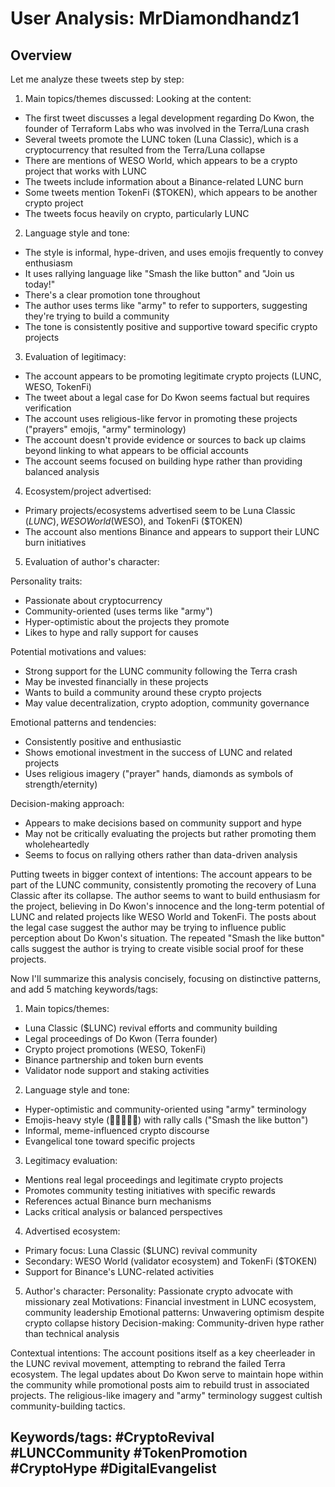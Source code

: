 # User Analysis: MrDiamondhandz1

## Overview

<think>
Let me analyze these tweets step by step:

1. Main topics/themes discussed:
Looking at the content:

- The first tweet discusses a legal development regarding Do Kwon, the founder of Terraform Labs who was involved in the Terra/Luna crash
- Several tweets promote the LUNC token (Luna Classic), which is a cryptocurrency that resulted from the Terra/Luna collapse
- There are mentions of WESO World, which appears to be a crypto project that works with LUNC
- The tweets include information about a Binance-related LUNC burn
- Some tweets mention TokenFi ($TOKEN), which appears to be another crypto project
- The tweets focus heavily on crypto, particularly LUNC

2. Language style and tone:
- The style is informal, hype-driven, and uses emojis frequently to convey enthusiasm
- It uses rallying language like "Smash the like button" and "Join us today!"
- There's a clear promotion tone throughout
- The author uses terms like "army" to refer to supporters, suggesting they're trying to build a community
- The tone is consistently positive and supportive toward specific crypto projects

3. Evaluation of legitimacy:
- The account appears to be promoting legitimate crypto projects (LUNC, WESO, TokenFi)
- The tweet about a legal case for Do Kwon seems factual but requires verification
- The account uses religious-like fervor in promoting these projects ("prayers" emojis, "army" terminology)
- The account doesn't provide evidence or sources to back up claims beyond linking to what appears to be official accounts
- The account seems focused on building hype rather than providing balanced analysis

4. Ecosystem/project advertised:
- Primary projects/ecosystems advertised seem to be Luna Classic ($LUNC), WESO World ($WESO), and TokenFi ($TOKEN)
- The account also mentions Binance and appears to support their LUNC burn initiatives

5. Evaluation of author's character:

Personality traits:
- Passionate about cryptocurrency
- Community-oriented (uses terms like "army")
- Hyper-optimistic about the projects they promote
- Likes to hype and rally support for causes

Potential motivations and values:
- Strong support for the LUNC community following the Terra crash
- May be invested financially in these projects
- Wants to build a community around these crypto projects
- May value decentralization, crypto adoption, community governance

Emotional patterns and tendencies:
- Consistently positive and enthusiastic
- Shows emotional investment in the success of LUNC and related projects
- Uses religious imagery ("prayer" hands, diamonds as symbols of strength/eternity)

Decision-making approach:
- Appears to make decisions based on community support and hype
- May not be critically evaluating the projects but rather promoting them wholeheartedly
- Seems to focus on rallying others rather than data-driven analysis

Putting tweets in bigger context of intentions:
The account appears to be part of the LUNC community, consistently promoting the recovery of Luna Classic after its collapse. The author seems to want to build enthusiasm for the project, believing in Do Kwon's innocence and the long-term potential of LUNC and related projects like WESO World and TokenFi. The posts about the legal case suggest the author may be trying to influence public perception about Do Kwon's situation. The repeated "Smash the like button" calls suggest the author is trying to create visible social proof for these projects.

Now I'll summarize this analysis concisely, focusing on distinctive patterns, and add 5 matching keywords/tags:
</think>

1. Main topics/themes:
- Luna Classic ($LUNC) revival efforts and community building
- Legal proceedings of Do Kwon (Terra founder)
- Crypto project promotions (WESO, TokenFi)
- Binance partnership and token burn events
- Validator node support and staking activities

2. Language style and tone:
- Hyper-optimistic and community-oriented using "army" terminology
- Emojis-heavy style (💎🤲🏻💪🏻) with rally calls ("Smash the like button")
- Informal, meme-influenced crypto discourse
- Evangelical tone toward specific projects

3. Legitimacy evaluation:
- Mentions real legal proceedings and legitimate crypto projects
- Promotes community testing initiatives with specific rewards
- References actual Binance burn mechanisms
- Lacks critical analysis or balanced perspectives

4. Advertised ecosystem:
- Primary focus: Luna Classic ($LUNC) revival community
- Secondary: WESO World (validator ecosystem) and TokenFi ($TOKEN)
- Support for Binance's LUNC-related activities

5. Author's character:
Personality: Passionate crypto advocate with missionary zeal
Motivations: Financial investment in LUNC ecosystem, community leadership
Emotional patterns: Unwavering optimism despite crypto collapse history
Decision-making: Community-driven hype rather than technical analysis

Contextual intentions:
The account positions itself as a key cheerleader in the LUNC revival movement, attempting to rebrand the failed Terra ecosystem. The legal updates about Do Kwon serve to maintain hope within the community while promotional posts aim to rebuild trust in associated projects. The religious-like imagery and "army" terminology suggest cultish community-building tactics.

Keywords/tags:
#CryptoRevival #LUNCCommunity #TokenPromotion #CryptoHype #DigitalEvangelist
---
